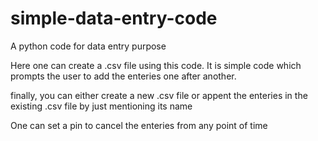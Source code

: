 # simple-data-entry-code
A python code for data entry purpose

Here one can create a .csv file using this code. It is simple code which prompts the user to add the enteries one after another.

finally, you can either create a new .csv file or appent the enteries in the existing .csv file by just mentioning its name

One can set a pin to cancel the enteries from any point of time
